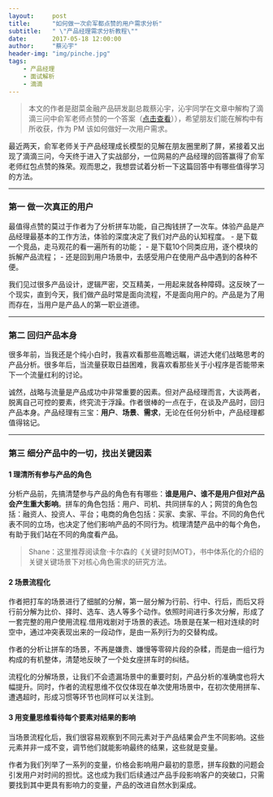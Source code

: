 ```yaml
---
layout:     post
title:      "如何做一次俞军都点赞的用户需求分析"
subtitle:   " \"产品经理需求分析教程\""
date:       2017-05-18 12:00:00
author:     "蔡沁宇"
header-img: "img/pinche.jpg"
tags:
    - 产品经理
    - 面试解析
    - 滴滴
---
```




>本文的作者是甜菜金融产品研发副总裁蔡沁宇，沁宇同学在文章中解构了滴滴三问中俞军老师点赞的一个答案（[点击查看](http://www.pmcaff.com/discuss/answer/749804910805056?from=groupmessage&isappinstalled=0)）），希望朋友们能在解构中有所收获，作为 PM 该如何做好一次用户需求。

最近两天，俞军老师关于产品经理成长模型的见解在朋友圈里刷了屏，紧接着又出现了滴滴三问，今天终于进入了实战部分，一位网易的产品经理的回答赢得了俞军老师红包点赞的殊荣。观而思之，我想尝试着分析一下这篇回答中有哪些值得学习的方法。

---

### 第一 做一次真正的用户

最值得点赞的莫过于作者为了分析拼车功能，自己掏钱拼了一次车。体验产品是产品经理最基本的工作方法，体验的深度决定了我们对产品的认知程度。
    - 是下载一个竞品，走马观花的看一遍所有的功能；
    - 是下载10个同类应用，逐个模块的拆解产品流程；
    - 还是回到用户场景中，去感受用户在使用产品中遇到的各种不便。

我们见过很多产品设计，逻辑严密，交互精美，一用起来就各种障碍。这反映了一个现实，直到今天，我们做产品时常是面向流程，不是面向用户的。产品是为了用而存在，当用户是产品人的第一职业道德。

---

### 第二 回归产品本身

很多年前，当我还是个纯小白时，我喜欢看那些高瞻远瞩，讲述大佬们战略思考的产品分析。很多年后，当流量获取日益困难，我喜欢看那些关于小程序是否能带来下一个流量红利的讨论。

诚然，战略与流量是产品成功中非常重要的因素。但对产品经理而言，大谈两者，脱离自己可控的要素，终究流于浮躁。作者很棒的一点在于，在谈及产品时，回归产品本身。产品经理有三宝：**用户**、**场景**、**需求**，无论在任何分析中，产品经理都值得铭记。

---

### 第三 细分产品中的一切，找出关键因素

#### 1 理清所有参与产品的角色

分析产品前，先搞清楚参与产品的角色有有哪些：**谁是用户、谁不是用户但对产品会产生重大影响**。拼车的角色包括：用户、司机、共同拼车的人；网贷的角色包括：融资人、投资人、平台；电商的角色包括：买家、卖家、平台。不同的角色代表不同的立场，也决定了他们影响产品的不同行为。梳理清楚产品中的每个角色，有助于我们站在不同的角度看产品。

>Shane：这里推荐阅读詹·卡尔森的《关键时刻MOT》，书中体系化的介绍的关键关键场景下对核心角色需求的研究方法。

#### 2 场景流程化

作者把打车的场景进行了细腻的分解，第一层分解为行前、行中、行后，而后又将行前分解为比价、择时、选车、选人等多个动作。依照时间进行多次分解，形成了一套完整的用户使用流程.借用戏剧对于场景的表述。场景是在某一相对连续的时空中，通过冲突表现出来的一段动作，是由一系列行为的交替构成。

作者的分析让拼车的场景，不再是嫌贵、嫌慢等零碎片段的杂糅，而是由一组行为构成的有机整体，清楚地反映了一个处女座拼车时的纠结。

流程化的分解场景，让我们不会遗漏场景中的重要时刻，产品分析的准确度也将大幅提升。同时，作者的流程思维不仅仅体现在单次使用场景中，在初次使用拼车、遭遇超时，形成习惯等环节也同样可以关注到。
 
#### 3 用变量思维看待每个要素对结果的影响

当场景流程化后，我们很容易观察到不同元素对于产品结果会产生不同影响。这些元素并非一成不变，调节他们就能影响最终的结果，这些就是变量。

作者为我们列举了一系列的变量，价格会影响用户最初的意愿，拼车段数的问题会引发用户对时间的担忧。这也成为我们后续通过产品手段影响客户的突破口，只需要找到其中更具有影响力的变量，产品的改进自然水到渠成。


